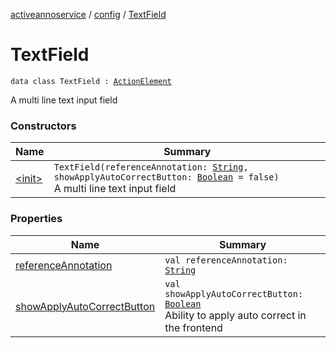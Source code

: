 [activeannoservice](../../index.md) / [config](../index.md) / [TextField](./index.md)

# TextField

`data class TextField : `[`ActionElement`](../-action-element.md)

A multi line text input field

### Constructors

| Name | Summary |
|---|---|
| [&lt;init&gt;](-init-.md) | `TextField(referenceAnnotation: `[`String`](https://kotlinlang.org/api/latest/jvm/stdlib/kotlin/-string/index.html)`, showApplyAutoCorrectButton: `[`Boolean`](https://kotlinlang.org/api/latest/jvm/stdlib/kotlin/-boolean/index.html)` = false)`<br>A multi line text input field |

### Properties

| Name | Summary |
|---|---|
| [referenceAnnotation](reference-annotation.md) | `val referenceAnnotation: `[`String`](https://kotlinlang.org/api/latest/jvm/stdlib/kotlin/-string/index.html) |
| [showApplyAutoCorrectButton](show-apply-auto-correct-button.md) | `val showApplyAutoCorrectButton: `[`Boolean`](https://kotlinlang.org/api/latest/jvm/stdlib/kotlin/-boolean/index.html)<br>Ability to apply auto correct in the frontend |
